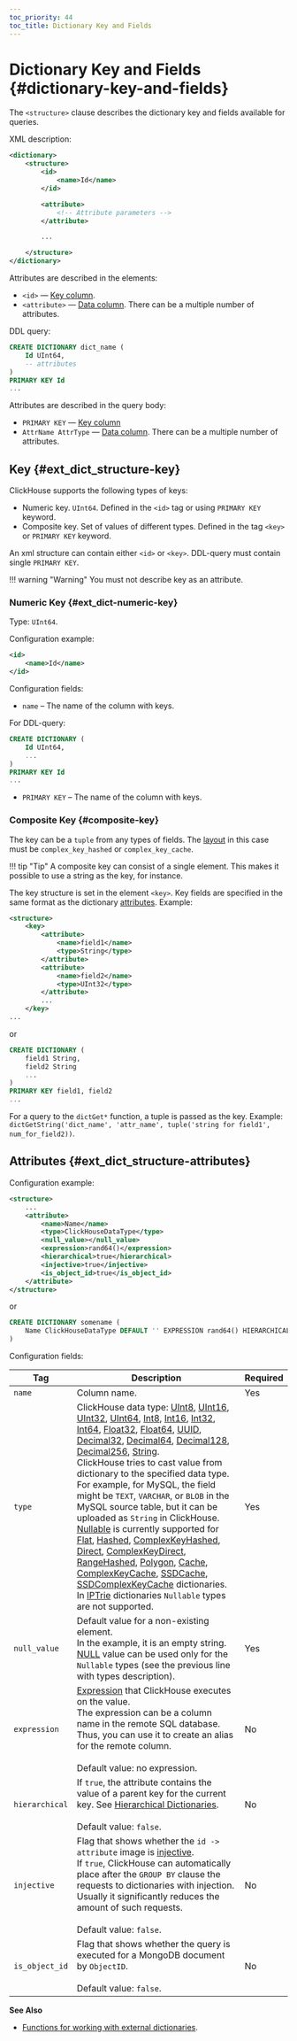 ```yaml
---
toc_priority: 44
toc_title: Dictionary Key and Fields
---
```


# Dictionary Key and Fields {#dictionary-key-and-fields}

The `<structure>` clause describes the dictionary key and fields available for queries.

XML description:

``` xml
<dictionary>
    <structure>
        <id>
            <name>Id</name>
        </id>

        <attribute>
            <!-- Attribute parameters -->
        </attribute>

        ...

    </structure>
</dictionary>
```

Attributes are described in the elements:

-   `<id>` — [Key column](../../../sql-reference/dictionaries/external-dictionaries/external-dicts-dict-structure.md#ext_dict_structure-key).
-   `<attribute>` — [Data column](../../../sql-reference/dictionaries/external-dictionaries/external-dicts-dict-structure.md#ext_dict_structure-attributes). There can be a multiple number of attributes.

DDL query:

``` sql
CREATE DICTIONARY dict_name (
    Id UInt64,
    -- attributes
)
PRIMARY KEY Id
...
```

Attributes are described in the query body:

-   `PRIMARY KEY` — [Key column](../../../sql-reference/dictionaries/external-dictionaries/external-dicts-dict-structure.md#ext_dict_structure-key)
-   `AttrName AttrType` — [Data column](../../../sql-reference/dictionaries/external-dictionaries/external-dicts-dict-structure.md#ext_dict_structure-attributes). There can be a multiple number of attributes.

## Key {#ext_dict_structure-key}

ClickHouse supports the following types of keys:

-   Numeric key. `UInt64`. Defined in the `<id>` tag or using `PRIMARY KEY` keyword.
-   Composite key. Set of values of different types. Defined in the tag `<key>` or `PRIMARY KEY` keyword.

An xml structure can contain either `<id>` or `<key>`. DDL-query must contain single `PRIMARY KEY`.

!!! warning "Warning"
    You must not describe key as an attribute.

### Numeric Key {#ext_dict-numeric-key}

Type: `UInt64`.

Configuration example:

``` xml
<id>
    <name>Id</name>
</id>
```

Configuration fields:

-   `name` – The name of the column with keys.

For DDL-query:

``` sql
CREATE DICTIONARY (
    Id UInt64,
    ...
)
PRIMARY KEY Id
...
```

-   `PRIMARY KEY` – The name of the column with keys.

### Composite Key {#composite-key}

The key can be a `tuple` from any types of fields. The [layout](../../../sql-reference/dictionaries/external-dictionaries/external-dicts-dict-layout.md) in this case must be `complex_key_hashed` or `complex_key_cache`.

!!! tip "Tip"
    A composite key can consist of a single element. This makes it possible to use a string as the key, for instance.

The key structure is set in the element `<key>`. Key fields are specified in the same format as the dictionary [attributes](../../../sql-reference/dictionaries/external-dictionaries/external-dicts-dict-structure.md). Example:

``` xml
<structure>
    <key>
        <attribute>
            <name>field1</name>
            <type>String</type>
        </attribute>
        <attribute>
            <name>field2</name>
            <type>UInt32</type>
        </attribute>
        ...
    </key>
...
```

or

``` sql
CREATE DICTIONARY (
    field1 String,
    field2 String
    ...
)
PRIMARY KEY field1, field2
...
```

For a query to the `dictGet*` function, a tuple is passed as the key. Example: `dictGetString('dict_name', 'attr_name', tuple('string for field1', num_for_field2))`.

## Attributes {#ext_dict_structure-attributes}

Configuration example:

``` xml
<structure>
    ...
    <attribute>
        <name>Name</name>
        <type>ClickHouseDataType</type>
        <null_value></null_value>
        <expression>rand64()</expression>
        <hierarchical>true</hierarchical>
        <injective>true</injective>
        <is_object_id>true</is_object_id>
    </attribute>
</structure>
```

or

``` sql
CREATE DICTIONARY somename (
    Name ClickHouseDataType DEFAULT '' EXPRESSION rand64() HIERARCHICAL INJECTIVE IS_OBJECT_ID
)
```

Configuration fields:

| Tag                                                  | Description                                                                                                                                                                                                                                                                                                                                     | Required |
|------------------------------------------------------|-------------------------------------------------------------------------------------------------------------------------------------------------------------------------------------------------------------------------------------------------------------------------------------------------------------------------------------------------|----------|
| `name`                                               | Column name.                                                                                                                                                                                                                                                                                                                                    | Yes      |
| `type`                                               | ClickHouse data type: [UInt8](../../../sql-reference/data-types/int-uint.md), [UInt16](../../../sql-reference/data-types/int-uint.md), [UInt32](../../../sql-reference/data-types/int-uint.md), [UInt64](../../../sql-reference/data-types/int-uint.md), [Int8](../../../sql-reference/data-types/int-uint.md), [Int16](../../../sql-reference/data-types/int-uint.md), [Int32](../../../sql-reference/data-types/int-uint.md), [Int64](../../../sql-reference/data-types/int-uint.md), [Float32](../../../sql-reference/data-types/float.md), [Float64](../../../sql-reference/data-types/float.md), [UUID](../../../sql-reference/data-types/uuid.md), [Decimal32](../../../sql-reference/data-types/decimal.md), [Decimal64](../../../sql-reference/data-types/decimal.md), [Decimal128](../../../sql-reference/data-types/decimal.md), [Decimal256](../../../sql-reference/data-types/decimal.md), [String](../../../sql-reference/data-types/string.md).<br/>ClickHouse tries to cast value from dictionary to the specified data type. For example, for MySQL, the field might be `TEXT`, `VARCHAR`, or `BLOB` in the MySQL source table, but it can be uploaded as `String` in ClickHouse.<br/>[Nullable](../../../sql-reference/data-types/nullable.md) is currently supported for [Flat](external-dicts-dict-layout.md#flat), [Hashed](external-dicts-dict-layout.md#dicts-external_dicts_dict_layout-hashed), [ComplexKeyHashed](external-dicts-dict-layout.md#complex-key-hashed), [Direct](external-dicts-dict-layout.md#direct), [ComplexKeyDirect](external-dicts-dict-layout.md#complex-key-direct), [RangeHashed](external-dicts-dict-layout.md#range-hashed), [Polygon](external-dicts-dict-polygon.md), [Cache](external-dicts-dict-layout.md#cache), [ComplexKeyCache](external-dicts-dict-layout.md#complex-key-cache), [SSDCache](external-dicts-dict-layout.md#ssd-cache), [SSDComplexKeyCache](external-dicts-dict-layout.md#complex-key-ssd-cache) dictionaries. In [IPTrie](external-dicts-dict-layout.md#ip-trie) dictionaries `Nullable` types are not supported.       | Yes      |
| `null_value`                                         | Default value for a non-existing element.<br/>In the example, it is an empty string. [NULL](../../syntax.md#null-literal) value can be used only for the `Nullable` types (see the previous line with types description).                                                                                                                                                                                                                       | Yes      |
| `expression`                                         | [Expression](../../../sql-reference/syntax.md#syntax-expressions) that ClickHouse executes on the value.<br/>The expression can be a column name in the remote SQL database. Thus, you can use it to create an alias for the remote column.<br/><br/>Default value: no expression.                                                              | No       |
| <a name="hierarchical-dict-attr"></a> `hierarchical` | If `true`, the attribute contains the value of a parent key for the current key. See [Hierarchical Dictionaries](../../../sql-reference/dictionaries/external-dictionaries/external-dicts-dict-hierarchical.md).<br/><br/>Default value: `false`.                                                                                               | No       |
| `injective`                                          | Flag that shows whether the `id -> attribute` image is [injective](https://en.wikipedia.org/wiki/Injective_function).<br/>If `true`, ClickHouse can automatically place after the `GROUP BY` clause the requests to dictionaries with injection. Usually it significantly reduces the amount of such requests.<br/><br/>Default value: `false`. | No       |
| `is_object_id`                                       | Flag that shows whether the query is executed for a MongoDB document by `ObjectID`.<br/><br/>Default value: `false`.                                                                                                                                                                                                                            | No       |

**See Also**

-   [Functions for working with external dictionaries](../../../sql-reference/functions/ext-dict-functions.md).

